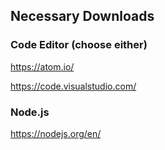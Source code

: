 ## Necessary Downloads

### Code Editor (choose either)
https://atom.io/

https://code.visualstudio.com/

### Node.js
https://nodejs.org/en/

